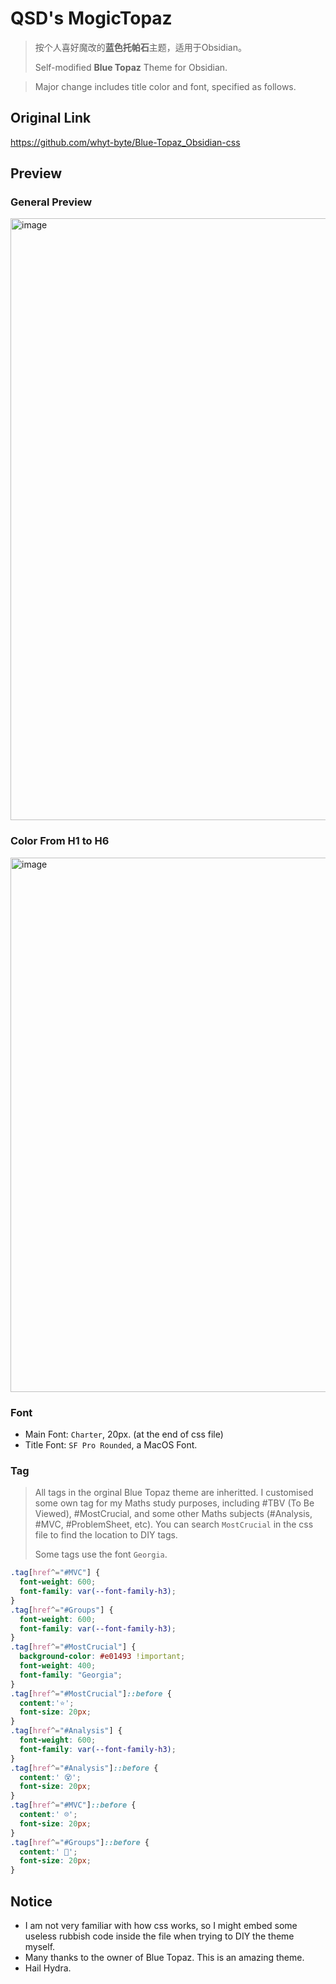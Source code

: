 # QSD's MogicTopaz
>按个人喜好魔改的**蓝色托帕石**主题，适用于Obsidian。
>
>Self-modified **Blue Topaz** Theme for Obsidian.

>Major change includes title color and font, specified as follows.
## Original Link
https://github.com/whyt-byte/Blue-Topaz_Obsidian-css

## Preview
### General Preview
<img width="963" alt="image" src="https://user-images.githubusercontent.com/65840421/116818158-c7f79100-ab61-11eb-9f38-feacde27f44b.png">

### Color From H1 to H6
<img width="855" alt="image" src="https://user-images.githubusercontent.com/65840421/116818188-00976a80-ab62-11eb-8758-a1f3301a4596.png">


### Font
- Main Font: `Charter`, 20px. (at the end of css file)
- Title Font: `SF Pro Rounded`, a MacOS Font.

### Tag
> All tags in the orginal Blue Topaz theme are inheritted. I customised some own tag for my Maths study purposes, including #TBV (To Be Viewed), #MostCrucial, and some other Maths subjects (#Analysis, #MVC, #ProblemSheet, etc). You can search `MostCrucial` in the css file to find the location to DIY tags.
> 
> Some tags use the font `Georgia`.
```css
.tag[href^="#MVC"] {
  font-weight: 600;
  font-family: var(--font-family-h3);
}
.tag[href^="#Groups"] {
  font-weight: 600;
  font-family: var(--font-family-h3);
}
.tag[href^="#MostCrucial"] {
  background-color: #e01493 !important;
  font-weight: 400;
  font-family: "Georgia";
}
.tag[href^="#MostCrucial"]::before {
  content:'⭐️';
  font-size: 20px;
}
.tag[href^="#Analysis"] {
  font-weight: 600;
  font-family: var(--font-family-h3);
}
.tag[href^="#Analysis"]::before {
  content:' 😵';
  font-size: 20px;
}
.tag[href^="#MVC"]::before {
  content:' ☹️';
  font-size: 20px;
}
.tag[href^="#Groups"]::before {
  content:' 🤡';
  font-size: 20px;
}
```

## Notice
- I am not very familiar with how css works, so I might embed some useless rubbish code inside the file when trying to DIY the theme myself.
- Many thanks to the owner of Blue Topaz. This is an amazing theme.
- Hail Hydra.
